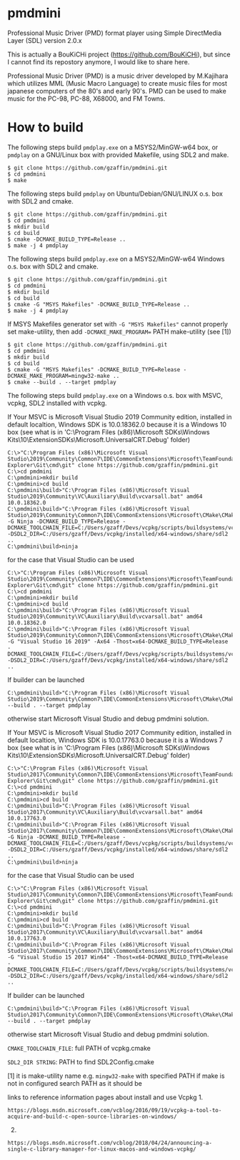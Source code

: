 # pmdmini
Professional Music Driver (PMD) format player using Simple DirectMedia Layer (SDL) version 2.0.x

This is actually a BouKiCHi project (https://github.com/BouKiCHi), but since I cannot find its repostory anymore, I would like to share here.

Professional Music Driver (PMD) is a music driver developed by M.Kajihara which utilizes MML (Music Macro Language) to create music files for most japanese computers of the 80's and early 90's.
PMD can be used to make music for the PC-98, PC-88, X68000, and FM Towns.


# How to build

The following steps build `pmdplay.exe` on a MSYS2/MinGW-w64 box, or `pmdplay` on a GNU/Linux box with provided Makefile, using SDL2 and make.

```
$ git clone https://github.com/gzaffin/pmdmini.git
$ cd pmdmini
$ make
```

The following steps build `pmdplay` on Ubuntu/Debian/GNU/LINUX o.s. box with SDL2 and cmake.

```
$ git clone https://github.com/gzaffin/pmdmini.git
$ cd pmdmini
$ mkdir build
$ cd build
$ cmake -DCMAKE_BUILD_TYPE=Release ..
$ make -j 4 pmdplay
```

The following steps build `pmdplay.exe` on a MSYS2/MinGW-w64 Windows o.s. box with SDL2 and cmake.

```
$ git clone https://github.com/gzaffin/pmdmini.git
$ cd pmdmini
$ mkdir build
$ cd build
$ cmake -G "MSYS Makefiles" -DCMAKE_BUILD_TYPE=Release ..
$ make -j 4 pmdplay
```

If MSYS Makefiles generator set with `-G "MSYS Makefiles"` cannot properly set make-utility,
then add `-DCMAKE_MAKE_PROGRAM=` PATH make-utility (see [1])

```
$ git clone https://github.com/gzaffin/pmdmini.git
$ cd pmdmini
$ mkdir build
$ cd build
$ cmake -G "MSYS Makefiles" -DCMAKE_BUILD_TYPE=Release -DCMAKE_MAKE_PROGRAM=mingw32-make ..
$ cmake --build . --target pmdplay
```

The following steps build `pmdplay.exe` on a Windows o.s. box with MSVC, vcpkg, SDL2 installed with vcpkg.

If Your MSVC is Microsoft Visual Studio 2019 Community edition, installed in default localtion, Windows SDK is 10.0.18362.0 because it is a Windows 10 box (see what is in 'C:\Program Files (x86)\Microsoft SDKs\Windows Kits\10\ExtensionSDKs\Microsoft.UniversalCRT.Debug' folder)

```
C:\>"C:\Program Files (x86)\Microsoft Visual Studio\2019\Community\Common7\IDE\CommonExtensions\Microsoft\TeamFoundation\Team Explorer\Git\cmd\git" clone https://github.com/gzaffin/pmdmini.git
C:\>cd pmdmini
C:\pmdmini>mkdir build
C:\pmdmini>cd build
C:\pmdmini\build>"C:\Program Files (x86)\Microsoft Visual Studio\2019\Community\VC\Auxiliary\Build\vcvarsall.bat" amd64 10.0.18362.0
C:\pmdmini\build>"C:\Program Files (x86)\Microsoft Visual Studio\2019\Community\Common7\IDE\CommonExtensions\Microsoft\CMake\CMake\bin\cmake" -G Ninja -DCMAKE_BUILD_TYPE=Release -DCMAKE_TOOLCHAIN_FILE=C:/Users/gzaff/Devs/vcpkg/scripts/buildsystems/vcpkg.cmake -DSDL2_DIR=C:/Users/gzaff/Devs/vcpkg/installed/x64-windows/share/sdl2 ..
C:\pmdmini\build>ninja
```

for the case that Visual Studio can be used

```
C:\>"C:\Program Files (x86)\Microsoft Visual Studio\2019\Community\Common7\IDE\CommonExtensions\Microsoft\TeamFoundation\Team Explorer\Git\cmd\git" clone https://github.com/gzaffin/pmdmini.git
C:\>cd pmdmini
C:\pmdmini>mkdir build
C:\pmdmini>cd build
C:\pmdmini\build>"C:\Program Files (x86)\Microsoft Visual Studio\2019\Community\VC\Auxiliary\Build\vcvarsall.bat" amd64 10.0.18362.0
C:\pmdmini\build>"C:\Program Files (x86)\Microsoft Visual Studio\2019\Community\Common7\IDE\CommonExtensions\Microsoft\CMake\CMake\bin\cmake" -G "Visual Studio 16 2019" -Ax64 -Thost=x64-DCMAKE_BUILD_TYPE=Release -DCMAKE_TOOLCHAIN_FILE=C:/Users/gzaff/Devs/vcpkg/scripts/buildsystems/vcpkg.cmake -DSDL2_DIR=C:/Users/gzaff/Devs/vcpkg/installed/x64-windows/share/sdl2 ..
```

If builder can be launched

```
C:\pmdmini\build>"C:\Program Files (x86)\Microsoft Visual Studio\2019\Community\Common7\IDE\CommonExtensions\Microsoft\CMake\CMake\bin\cmake" --build . --target pmdplay
```

otherwise start Microsoft Visual Studio and debug pmdmini solution.

If Your MSVC is Microsoft Visual Studio 2017 Community edition, installed in default localtion, Windows SDK is 10.0.17763.0 because it is a Windows 7 box (see what is in 'C:\Program Files (x86)\Microsoft SDKs\Windows Kits\10\ExtensionSDKs\Microsoft.UniversalCRT.Debug' folder)

```
C:\>"C:\Program Files (x86)\Microsoft Visual Studio\2017\Community\Common7\IDE\CommonExtensions\Microsoft\TeamFoundation\Team Explorer\Git\cmd\git" clone https://github.com/gzaffin/pmdmini.git
C:\>cd pmdmini
C:\pmdmini>mkdir build
C:\pmdmini>cd build
C:\pmdmini\build>"C:\Program Files (x86)\Microsoft Visual Studio\2017\Community\VC\Auxiliary\Build\vcvarsall.bat" amd64 10.0.17763.0
C:\pmdmini\build>"C:\Program Files (x86)\Microsoft Visual Studio\2017\Community\Common7\IDE\CommonExtensions\Microsoft\CMake\CMake\bin\cmake" -G Ninja -DCMAKE_BUILD_TYPE=Release -DCMAKE_TOOLCHAIN_FILE=C:/Users/gzaff/Devs/vcpkg/scripts/buildsystems/vcpkg.cmake -DSDL2_DIR=C:/Users/gzaff/Devs/vcpkg/installed/x64-windows/share/sdl2 ..
C:\pmdmini\build>ninja
```

for the case that Visual Studio can be used

```
C:\>"C:\Program Files (x86)\Microsoft Visual Studio\2017\Community\Common7\IDE\CommonExtensions\Microsoft\TeamFoundation\Team Explorer\Git\cmd\git" clone https://github.com/gzaffin/pmdmini.git
C:\>cd pmdmini
C:\pmdmini>mkdir build
C:\pmdmini>cd build
C:\pmdmini\build>"C:\Program Files (x86)\Microsoft Visual Studio\2017\Community\VC\Auxiliary\Build\vcvarsall.bat" amd64 10.0.17763.0
C:\pmdmini\build>"C:\Program Files (x86)\Microsoft Visual Studio\2017\Community\Common7\IDE\CommonExtensions\Microsoft\CMake\CMake\bin\cmake" -G "Visual Studio 15 2017 Win64" -Thost=x64-DCMAKE_BUILD_TYPE=Release -DCMAKE_TOOLCHAIN_FILE=C:/Users/gzaff/Devs/vcpkg/scripts/buildsystems/vcpkg.cmake -DSDL2_DIR=C:/Users/gzaff/Devs/vcpkg/installed/x64-windows/share/sdl2 ..
```

If builder can be launched

```
C:\pmdmini\build>"C:\Program Files (x86)\Microsoft Visual Studio\2017\Community\Common7\IDE\CommonExtensions\Microsoft\CMake\CMake\bin\cmake" --build . --target pmdplay
```

otherwise start Microsoft Visual Studio and debug pmdmini solution.

`CMAKE_TOOLCHAIN_FILE`: full PATH of vcpkg.cmake


`SDL2_DIR STRING`: PATH to find SDL2Config.cmake

[1]
it is make-utility name e.g. `mingw32-make` with specified PATH if make is not in configured search PATH as it should be


links to reference information pages about install and use Vcpkg
1.
```
https://blogs.msdn.microsoft.com/vcblog/2016/09/19/vcpkg-a-tool-to-acquire-and-build-c-open-source-libraries-on-windows/
```
2.
```
https://blogs.msdn.microsoft.com/vcblog/2018/04/24/announcing-a-single-c-library-manager-for-linux-macos-and-windows-vcpkg/
```
